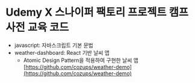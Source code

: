 # Udemy X 스나이퍼 팩토리 프로젝트 캠프 사전 교육 코드

- javascript: 자바스크립트 기본 문법
- weather-dashboard: React 기반 날씨 앱
  - Atomic Design Pattern을 적용하여 구현한 날씨 앱 [https://github.com/cozups/weather-demo](https://github.com/cozups/weather-demo) 
